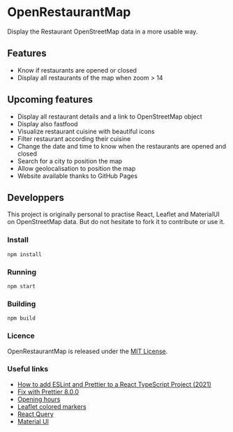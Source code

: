 # OpenRestaurantMap

Display the Restaurant OpenStreetMap data in a more usable way.

## Features

- Know if restaurants are opened or closed
- Display all restaurants of the map when zoom > 14

## Upcoming features

- Display all restaurant details and a link to OpenStreetMap object
- Display also fastfood
- Visualize restaurant cuisine with beautiful icons
- Filter restaurant according their cuisine
- Change the date and time to know when the restaurants are opened and closed
- Search for a city to position the map
- Allow geolocalisation to position the map
- Website available thanks to GitHub Pages

## Developpers

This project is originally personal to practise React, Leaflet and MaterialUI on OpenStreetMap data.
But do not hesitate to fork it to contribute or use it. 

### Install

```
npm install
```

### Running

```
npm start
```

### Building

```
npm build
```

### Licence

OpenRestaurantMap is released under the [MIT License](http://www.opensource.org/licenses/MIT).

### Useful links

- [How to add ESLint and Prettier to a React TypeScript Project (2021)](https://javascript.plainenglish.io/setting-eslint-and-prettier-on-a-react-typescript-project-2021-22993565edf9)
- [Fix with Prettier 8.0.0](https://github.com/prettier/eslint-config-prettier/blob/main/CHANGELOG.md#version-800-2021-02-21)
- [Opening hours](https://github.com/opening-hours/opening_hours.js)
- [Leaflet colored markers](https://github.com/pointhi/leaflet-color-markers)
- [React Query](https://react-query.tanstack.com/overview)
- [Material UI](https://mui.com/)
